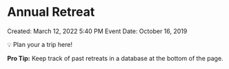 # Annual Retreat

Created: March 12, 2022 5:40 PM
Event Date: October 16, 2019

<aside>
💡 Plan your a trip here! 

**Pro Tip:** Keep track of past retreats in a database at the bottom of the page.

</aside>